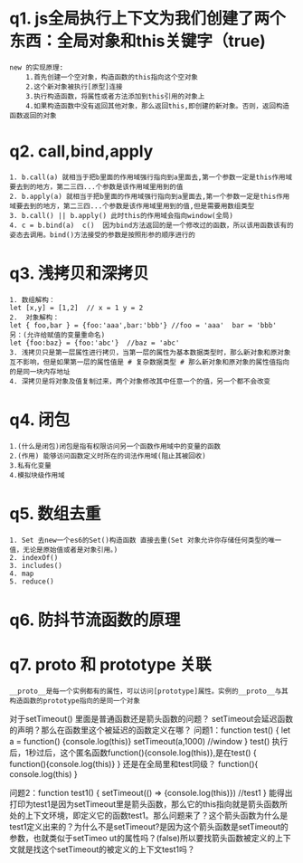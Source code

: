 # q1. js全局执行上下文为我们创建了两个东西：全局对象和this关键字（true)
    new 的实现原理:
        1.首先创建一个空对象，构造函数的this指向这个空对象
        2.这个新对象被执行[原型]连接
        3.执行构造函数，将属性或者方法添加到this引用的对象上
        4.如果构造函数中没有返回其他对象，那么返回this,即创建的新对象。否则，返回构造函数返回的对象

# q2. call,bind,apply
    1. b.call(a) 就相当于把b里面的作用域强行指向到a里面去,第一个参数一定是this作用域要去到的地方，第二三四...个参数是该作用域里用到的值
    2. b.apply(a) 就相当于把b里面的作用域强行指向到a里面去,第一个参数一定是this作用域要去到的地方，第二三四...个参数是该作用域里用到的值,但是需要用数组类型
    3. b.call() || b.apply() 此时this的作用域会指向window(全局)
    4. c = b.bind(a)  c()  因为bind方法返回的是一个修改过的函数，所以该用函数该有的姿态去调用。bind()方法接受的参数是按照形参的顺序进行的

# q3. 浅拷贝和深拷贝
    1. 数组解构：
    let [x,y] = [1,2]  // x = 1 y = 2
    2.  对象解构：
    let { foo,bar } = {foo:'aaa',bar:'bbb'} //foo = 'aaa'  bar = 'bbb'
    另：(允许给赋值的变量重命名)
    let {foo:baz} = {foo:'abc'}  //baz = 'abc'
    3. 浅拷贝只是第一层属性进行拷贝，当第一层的属性为基本数据类型时，那么新对象和原对象互不影响，但是如果第一层的属性值是 # 复杂数据类型 # 那么新对象和原对象的属性值指向的是同一块内存地址
    4. 深拷贝是将对象及值复制过来，两个对象修改其中任意一个的值，另一个都不会改变

# q4. 闭包
    1.(什么是闭包)闭包是指有权限访问另一个函数作用域中的变量的函数
    2.(作用) 能够访问函数定义时所在的词法作用域(阻止其被回收)
    3.私有化变量
    4.模拟块级作用域
# q5. 数组去重
    1. Set 去new一个es6的Set()构造函数 直接去重(Set 对象允许你存储任何类型的唯一值，无论是原始值或者是对象引用。)
    2. indexOf()
    3. includes()
    4. map
    5. reduce()
# q6. 防抖节流函数的原理

# q7. __proto__ 和 prototype 关联
    __proto__是每一个实例都有的属性，可以访问[prototype]属性。实例的__proto__与其构造函数的prototype指向的是同一个对象
    
    
对于setTimeout() 里面是普通函数还是箭头函数的问题？
setTimeout会延迟函数的声明？那么在函数里这个被延迟的函数定义在哪？
问题1：function test() {
    let a = function() {console.log(this)}
    setTimeout(a,1000)  //window
}
test() 执行后，1秒过后，这个匿名函数function(){console.log(this)},是在test() {
    function(){console.log(this)}
}
还是在全局里和test同级？
function(){
    console.log(this)
}

问题2：function test1() {
    setTimeout(() => {console.log(this)})  //test1
}
能得出打印为test1是因为setTimeout里是箭头函数，那么它的this指向就是箭头函数所处的上下文环境，即定义它的函数test1。那么问题来了？这个箭头函数为什么是test1定义出来的？为什么不是setTimeout?是因为这个箭头函数是setTimeout的参数，也就类似于setTimeo  ut的属性吗？(false)所以要找箭头函数被定义的上下文就是找这个setTimeout的被定义的上下文test1吗？